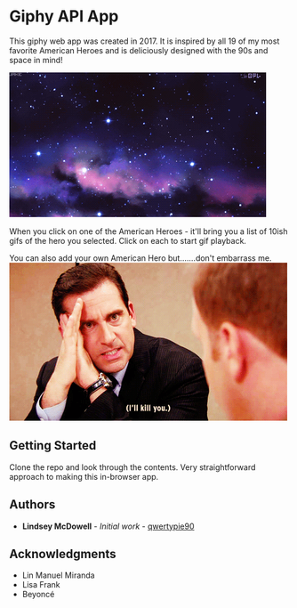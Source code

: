 # Giphy API App

This giphy web app was created in 2017. It is inspired by all 19 of my most favorite American Heroes and is deliciously designed with the 90s and space in mind!

![demo](spacey.gif)

When you click on one of the American Heroes - it'll bring you a list of 10ish gifs of the hero you selected. Click on each to start gif playback.

You can also add your own American Hero but.......don't embarrass me.
![demo](ms.gif)


## Getting Started
Clone the repo and look through the contents. Very straightforward approach to making this in-browser app.


## Authors
* **Lindsey McDowell** - *Initial work* - [qwertypie90](https://github.com/qwertypie90)



## Acknowledgments
* Lin Manuel Miranda
* Lisa Frank
* Beyoncé

